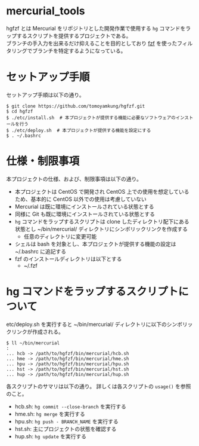 # mercurial_tools

hgfzf とは Mercurial をリポジトリとした開発作業で使用する `hg` コマンドをラップするスクリプトを提供するプロジェクトである。  
ブランチの手入力を出来るだけ抑えることを目的としており [fzf](https://github.com/junegunn/fzf) を使ったフィルタリングでブランチを特定するようになっている。


# セットアップ手順

セットアップ手順は以下の通り。

```
$ git clone https://github.com/tomoyamkung/hgfzf.git
$ cd hgfzf
$ ./etc/install.sh  # 本プロジェクトが提供する機能に必要なソフトウェアのインストールを行う
$ ./etc/deploy.sh  # 本プロジェクトが提供する機能を設定にする
$ . ~/.bashrc
```


# 仕様・制限事項

本プロジェクトの仕様、および、制限事項は以下の通り。

- 本プロジェクトは CentOS で開発され CentOS 上での使用を想定しているため、基本的に CentOS 以外での使用は考慮していない
- Mercurial は既に環境にインストールされている状態とする
- 同様に Git も既に環境にインストールされている状態とする
- `hg` コマンドをラップするスクリプトは clone したディレクトリ配下にある状態とし ~/bin/mercurial/ ディレクトリにシンボリックリンクを作成する
    - 任意のディレクトリに変更可能
- シェルは bash を対象とし、本プロジェクトが提供する機能の設定は ~/.bashrc に追記する
- fzf のインストールディレクトリは以下とする
    - ~/.fzf


# hg コマンドをラップするスクリプトについて

etc/deploy.sh を実行すると ~/bin/mercurial/ ディレクトリに以下のシンボリックリンクが作成される。

```
$ ll ~/bin/mercurial
:
... hcb -> /path/to/hgfzf/bin/mercurial/hcb.sh
... hme -> /path/to/hgfzf/bin/mercurial/hme.sh
... hpu -> /path/to/hgfzf/bin/mercurial/hpu.sh
... hst -> /path/to/hgfzf/bin/mercurial/hst.sh
... hup -> /path/to/hgfzf/bin/mercurial/hup.sh
```

各スクリプトのサマリは以下の通り。
詳しくは各スクリプトの `usage()` を参照のこと。

- hcb.sh: `hg commit --close-branch` を実行する
- hme.sh: `hg merge` を実行する
- hpu.sh: `hg push - BRANCH_NAME` を実行する
- hst.sh: 主にプロジェクトの状態を確認する
- hup.sh: `hg update` を実行する


